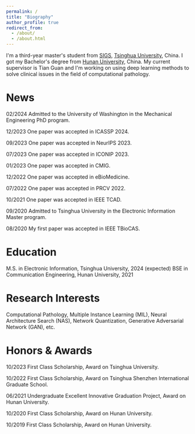 ```yaml
---
permalink: /
title: "Biography"
author_profile: true
redirect_from: 
  - /about/
  - /about.html
---
```


I'm a third-year master's student from [SIGS](https://www.sigs.tsinghua.edu.cn/), [Tsinghua University](https://www.tsinghua.edu.cn/), China. I got my Bachelor's degree from [Hunan University](https://www.hnu.edu.cn/), China. My current supervisor is Tian Guan and I'm working on using deep learning methods to solve clinical issues in the field of computational pathology.

News
======
02/2024 Admitted to the University of Washington in the Mechanical Engineering PhD program.

12/2023 One paper was accepted in ICASSP 2024.

09/2023 One paper was accepted in NeurIPS 2023.

07/2023 One paper was accepted in ICONIP 2023.

01/2023 One paper was accepted in CMIG.

12/2022 One paper was accepted in eBioMedicine.

07/2022 One paper was accepted in PRCV 2022.

10/2021 One paper was accepted in IEEE TCAD.

09/2020 Admitted to Tsinghua University in the Electronic Information Master program.

08/2020 My first paper was accepted in IEEE TBioCAS.

Education
======
M.S. in Electronic Information, Tsinghua University, 2024 (expected)
BSE in Communication Engineering, Hunan University, 2021

Research Interests
======
Computational Pathology, Multiple Instance Learning (MIL), Neural Architecture Search (NAS), Network Quantization, Generative Adversarial Network (GAN), etc.

Honors & Awards
======
10/2023 First Class Scholarship, Award on Tsinghua University.

10/2022 First Class Scholarship, Award on Tsinghua Shenzhen International Graduate School.

06/2021 Undergraduate Excellent Innovative Graduation Project, Award on Hunan University.

10/2020 First Class Scholarship, Award on Hunan University.

10/2019 First Class Scholarship, Award on Hunan University.


